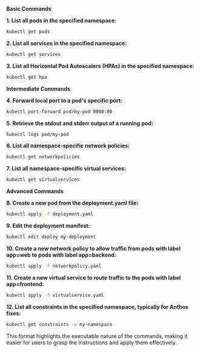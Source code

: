 
**Basic Commands**

**1. List all pods in the specified namespace:**
```bash
kubectl get pods
```

**2. List all services in the specified namespace:**
```bash
kubectl get services
```

**3. List all Horizontal Pod Autoscalers (HPAs) in the specified namespace:**
```bash
kubectl get hpa
```

**Intermediate Commands**

**4. Forward local port to a pod's specific port:**
```bash
kubectl port-forward pod/my-pod 8080:80
```

**5. Retrieve the stdout and stderr output of a running pod:**
```bash
kubectl logs pod/my-pod
```

**6. List all namespace-specific network policies:**
```bash
kubectl get networkpolicies
```

**7. List all namespace-specific virtual services:**
```bash
kubectl get virtualservices
```

**Advanced Commands**

**8. Create a new pod from the deployment.yaml file:**
```bash
kubectl apply -f deployment.yaml
```

**9. Edit the deployment manifest:**
```bash
kubectl edit deploy my-deployment
```

**10. Create a new network policy to allow traffic from pods with label app=web to pods with label app=backend:**
```bash
kubectl apply -f networkpolicy.yaml
```

**11. Create a new virtual service to route traffic to the pods with label app=frontend:**
```bash
kubectl apply -f virtualservice.yaml
```

**12. List all constraints in the specified namespace, typically for Anthos fixes:**
```bash
kubectl get constraints -n my-namespace
```

This format highlights the executable nature of the commands, making it easier for users to grasp the instructions and apply them effectively.